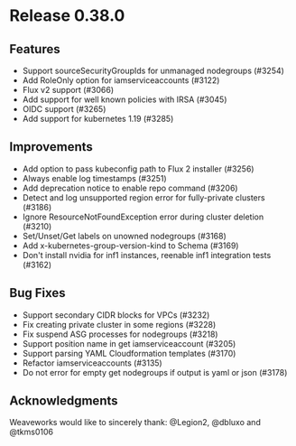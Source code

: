 # Release 0.38.0

## Features

- Support sourceSecurityGroupIds for unmanaged nodegroups (#3254)
- Add RoleOnly option for iamserviceaccounts (#3122)
- Flux v2 support (#3066)
- Add support for well known policies with IRSA (#3045)
- OIDC support (#3265)
- Add support for kubernetes 1.19 (#3285)

## Improvements

- Add option to pass kubeconfig path to Flux 2 installer (#3256)
- Always enable log timestamps (#3251)
- Add deprecation notice to enable repo command (#3206)
- Detect and log unsupported region error for fully-private clusters (#3186)
- Ignore ResourceNotFoundException error during cluster deletion (#3210)
- Set/Unset/Get labels on unowned nodegroups (#3168)
- Add x-kubernetes-group-version-kind to Schema (#3169)
- Don't install nvidia for inf1 instances, reenable inf1 integration tests (#3162)

## Bug Fixes

- Support secondary CIDR blocks for VPCs (#3232)
- Fix creating private cluster in some regions (#3228)
- Fix suspend ASG processes for nodegroups (#3218)
- Support position name in get iamserviceaccount (#3205)
- Support parsing YAML Cloudformation templates (#3170)
- Refactor iamserviceaccounts  (#3135)
- Do not error for empty get nodegroups if output is yaml or json (#3178)

## Acknowledgments
Weaveworks would like to sincerely thank:
 @Legion2, @dbluxo and @tkms0106
